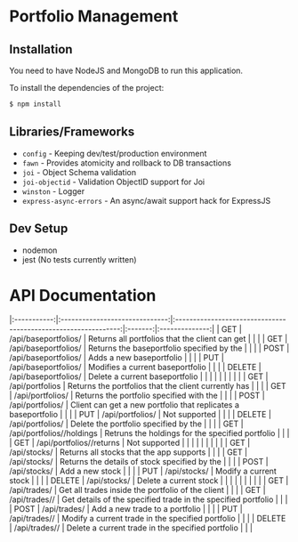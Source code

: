# Portfolio Management

## Installation

You need to have NodeJS and MongoDB to run this application.

To install the dependencies of the project:
```sh
$ npm install
```

## Libraries/Frameworks

- `config` - Keeping dev/test/production environment
- `fawn` - Provides atomicity and rollback to DB transactions
- `joi` - Object Schema validation
- `joi-objectid` - Validation ObjectID support for Joi
- `winston` - Logger
- `express-async-errors` - An async/await support hack for ExpressJS


## Dev Setup

- nodemon
- jest (No tests currently written)


# API Documentation

|:-----------:|:------------------------------:|:--------------------------------------------------------------:|:-------:|:--------------:|
|     GET     |      /api/baseportfolios/      |         Returns all portfolios that the client can get         |         |                |
|     GET     |    /api/baseportfolios/<id>    |         Returns the baseportfolio specified by the <id>        |         |                |
|     POST    |      /api/baseportfolios/      |                    Adds a new baseportfolio                    |         |                |
|     PUT     |    /api/baseportfolios/<id>    |                Modifies a current baseportfolio                |         |                |
|    DELETE   |    /api/baseportfolios/<id>    |                 Delete a current baseportfolio                 |         |                |
|             |                                |                                                                |         |                |
|     GET     |         /api/portfolios        |      Returns the portfolios that the client currently has      |         |                |
|     GET     |      /api/portfolios/<id>      |          Returns the portfolio specified with the <id>         |         |                |
|     POST    |        /api/portfolios/        | Client can get a new portfolio that replicates a baseportfolio |         |                |
|     PUT     |      /api/portfolios/<id>      |                          Not supported                         |         |                |
|    DELETE   |      /api/portfolios/<id>      |           Delete the portfolio specified by the <id>           |         |                |
|     GET     |  /api/portfolios/<id>/holdings |        Retruns the holdings for the specified portfolio        |         |                |
|     GET     |  /api/portfolios/<id>/returns  |                          Not supported                         |         |                |
|             |                                |                                                                |         |                |
|     GET     |          /api/stocks/          |            Returns all stocks that the app supports            |         |                |
|     GET     |       /api/stocks/<name>       |       Returns the details of stock specified by the <id>       |         |                |
|     POST    |          /api/stocks/          |                        Add a new stock                         |         |                |
|     PUT     |       /api/stocks/<name>       |                     Modify a current stock                     |         |                |
|    DELETE   |       /api/stocks/<name>       |                     Delete a current stock                     |         |                |
|             |                                |                                                                |         |                |
|     GET     |    /api/trades/<portfolioId>   |        Get all trades inside the portfolio of the client       |         |                |
|     GET     | /api/trades/<portfolioId>/<id> |  Get details of the specified trade in the specified portfolio |         |                |
|     POST    |    /api/trades/<portfolioId>   |                 Add a new trade to a portfolio                 |         |                |
|     PUT     | /api/trades/<portfolioId>/<id> |        Modify a current trade in the specified portfolio       |         |                |
|    DELETE   | /api/trades/<portfolioId>/<id> |        Delete a current trade in the specified portfolio       |         |                |

